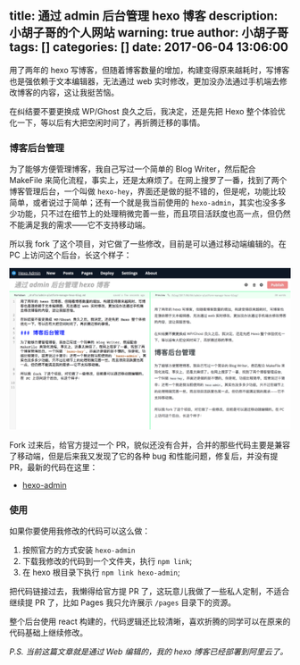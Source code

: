 title: 通过 admin 后台管理 hexo 博客
description: 小胡子哥的个人网站
warning: true
author: 小胡子哥
tags: []
categories: []
date: 2017-06-04 13:06:00
---
用了两年的 hexo 写博客，但随着博客数量的增加，构建变得原来越耗时，写博客也是强依赖于文本编辑器，无法通过 web 实时修改，更加没办法通过手机端去修改博客的内容，这让我挺苦恼。

在纠结要不要更换成 WP/Ghost 良久之后，我决定，还是先把 Hexo 整个体验优化一下，等以后有大把空闲时间了，再折腾迁移的事情。

### 博客后台管理

为了能够方便管理博客，我自己写过一个简单的 Blog Writer，然后配合 MakeFile 来简化流程，事实上，还是太麻烦了。在网上搜罗了一番，找到了两个博客管理后台，一个叫做 `hexo-hey`，界面还是做的挺不错的，但是呢，功能比较简单，或者说过于简单；还有一个就是我当前使用的 `hexo-admin`，其实也没多多少功能，只不过在细节上的处理稍微完善一些，而且项目活跃度也高一点，但仍然不能满足我的需求——它不支持移动端。

所以我 fork 了这个项目，对它做了一些修改，目前是可以通过移动端编辑的。在 PC 上访问这个后台，长这个样子：

![hexo-admin](/blogimgs/hexo-blog-manager.png)

Fork 过来后，给官方提过一个 PR，貌似还没有合并，合并的那些代码主要是兼容了移动端，但是后来我又发现了它的各种 bug 和性能问题，修复后，并没有提 PR，最新的代码在这里：

- [hexo-admin](https://github.com/barretlee/hexo-admin)

### 使用

如果你要使用我修改的代码可以这么做：

1. 按照官方的方式安装 `hexo-admin`
2. 下载我修改的代码到一个文件夹，执行 `npm link`;
3. 在 hexo 根目录下执行 `npm link hexo-admin`;

把代码链接过去，我懒得给官方提 PR 了，这玩意儿我做了一些私人定制，不适合继续提 PR 了，比如 Pages 我只允许展示 `/pages` 目录下的资源。

整个后台使用 react 构建的，代码逻辑还比较清晰，喜欢折腾的同学可以在原来的代码基础上继续修改。

_P.S. 当前这篇文章就是通过 Web 编辑的，我的 hexo 博客已经部署到阿里云了。_





